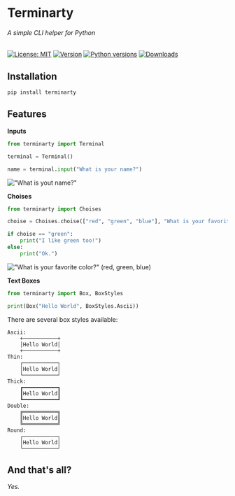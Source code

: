 # Terminarty 
###### A simple CLI helper for Python
[![License: MIT](https://img.shields.io/pypi/l/terminarty)](https://opensource.org/licenses/MIT)
[![Version](https://img.shields.io/pypi/v/terminarty)](https://pypi.org/project/terminarty/)
[![Python versions](https://img.shields.io/pypi/pyversions/terminarty)](https://python.org/)
[![Downloads](https://img.shields.io/pypi/dm/terminarty)](https://pypi.org/project/terminarty/)

## Installation

```bash
pip install terminarty
```
## Features
**Inputs**
```python
from terminarty import Terminal

terminal = Terminal()

name = terminal.input("What is your name?")
```
!["What is yout name?"](https://imgur.com/huf4E5P.png)

**Choises**
```python
from terminarty import Choises

choise = Choises.choise(["red", "green", "blue"], "What is your favorite color?")

if choise == "green":
    print("I like green too!")
else:
    print("Ok.")
```
!["What is your favorite color?" (red, green, blue)](https://imgur.com/NQwkfj6.png)

**Text Boxes**
```python
from terminarty import Box, BoxStyles

print(Box("Hello World", BoxStyles.Ascii))
```
There are several box styles available:
```text
Ascii:
    +───────────+
    │Hello World│
    +───────────+
Thin:
    ┌───────────┐
    │Hello World│
    └───────────┘
Thick:
    ┏━━━━━━━━━━━┓
    ┃Hello World┃
    ┗━━━━━━━━━━━┛
Double:
    ╔═══════════╗
    ║Hello World║
    ╚═══════════╝
Round:
    ╭───────────╮
    │Hello World│
    ╰───────────╯
```

## And that's all?
*Yes.*
